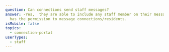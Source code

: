 ```yaml
---
question: Can connections send staff messages?
answer: -Yes,  they are able to include any staff member on their message that
  has the permission to message connections/residents.
isMobile: false
topics:
  - connection-portal
userTypes:
  - staff
---
```

